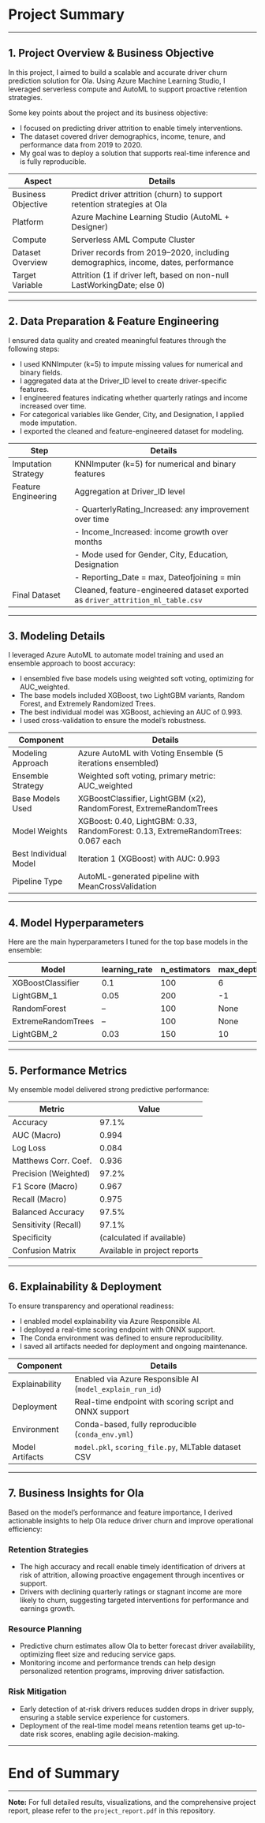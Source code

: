 # Project Summary

---

## 1. Project Overview & Business Objective

In this project, I aimed to build a scalable and accurate driver churn prediction solution for Ola. Using Azure Machine Learning Studio, I leveraged serverless compute and AutoML to support proactive retention strategies.

Some key points about the project and its business objective:

- I focused on predicting driver attrition to enable timely interventions.
- The dataset covered driver demographics, income, tenure, and performance data from 2019 to 2020.
- My goal was to deploy a solution that supports real-time inference and is fully reproducible.

| Aspect             | Details                                                         |
|--------------------|-----------------------------------------------------------------|
| Business Objective  | Predict driver attrition (churn) to support retention strategies at Ola |
| Platform           | Azure Machine Learning Studio (AutoML + Designer)               |
| Compute            | Serverless AML Compute Cluster                                  |
| Dataset Overview   | Driver records from 2019–2020, including demographics, income, dates, performance |
| Target Variable    | Attrition (1 if driver left, based on non-null LastWorkingDate; else 0) |

---

## 2. Data Preparation & Feature Engineering

I ensured data quality and created meaningful features through the following steps:

- I used KNNImputer (k=5) to impute missing values for numerical and binary fields.
- I aggregated data at the Driver_ID level to create driver-specific features.
- I engineered features indicating whether quarterly ratings and income increased over time.
- For categorical variables like Gender, City, and Designation, I applied mode imputation.
- I exported the cleaned and feature-engineered dataset for modeling.

| Step                | Details                                                          |
|---------------------|------------------------------------------------------------------|
| Imputation Strategy | KNNImputer (k=5) for numerical and binary features              |
| Feature Engineering | Aggregation at Driver_ID level                                   |
|                     | - QuarterlyRating_Increased: any improvement over time          |
|                     | - Income_Increased: income growth over months                    |
|                     | - Mode used for Gender, City, Education, Designation            |
|                     | - Reporting_Date = max, Dateofjoining = min                      |
| Final Dataset       | Cleaned, feature-engineered dataset exported as `driver_attrition_ml_table.csv` |

---

## 3. Modeling Details

I leveraged Azure AutoML to automate model training and used an ensemble approach to boost accuracy:

- I ensembled five base models using weighted soft voting, optimizing for AUC_weighted.
- The base models included XGBoost, two LightGBM variants, Random Forest, and Extremely Randomized Trees.
- The best individual model was XGBoost, achieving an AUC of 0.993.
- I used cross-validation to ensure the model’s robustness.

| Component              | Details                                                       |
|------------------------|---------------------------------------------------------------|
| Modeling Approach      | Azure AutoML with Voting Ensemble (5 iterations ensembled)     |
| Ensemble Strategy     | Weighted soft voting, primary metric: AUC_weighted             |
| Base Models Used      | XGBoostClassifier, LightGBM (x2), RandomForest, ExtremeRandomTrees |
| Model Weights         | XGBoost: 0.40, LightGBM: 0.33, RandomForest: 0.13, ExtremeRandomTrees: 0.067 each |
| Best Individual Model | Iteration 1 (XGBoost) with AUC: 0.993                           |
| Pipeline Type         | AutoML-generated pipeline with MeanCrossValidation             |

---

## 4. Model Hyperparameters

Here are the main hyperparameters I tuned for the top base models in the ensemble:

| Model            | learning_rate | n_estimators | max_depth | min_child_weight | subsample | colsample_bytree | gamma | num_leaves | min_child_samples | min_samples_split | min_samples_leaf | bootstrap | criterion |
|------------------|---------------|--------------|-----------|------------------|-----------|------------------|-------|------------|-------------------|-------------------|------------------|-----------|-----------|
| XGBoostClassifier | 0.1          | 100          | 6         | 1                | 0.8       | 0.8              | 0     | –          | –                 | –                 | –                | –         | –         |
| LightGBM_1        | 0.05         | 200          | -1        | –                | 0.7       | 0.9              | –     | 31         | 20                | –                 | –                | –         | –         |
| RandomForest      | –            | 100          | None      | –                | –         | –                | –     | –          | –                 | 2                 | 1                | True      | gini      |
| ExtremeRandomTrees| –            | 100          | None      | –                | –         | –                | –     | –          | –                 | 2                 | 1                | False     | gini      |
| LightGBM_2        | 0.03         | 150          | 10        | –                | 0.8       | 0.8              | –     | 40         | 30                | –                 | –                | –         | –         |

---

## 5. Performance Metrics

My ensemble model delivered strong predictive performance:

| Metric                | Value     |
|-----------------------|-----------|
| Accuracy              | 97.1%     |
| AUC (Macro)           | 0.994     |
| Log Loss              | 0.084     |
| Matthews Corr. Coef.  | 0.936     |
| Precision (Weighted)  | 97.2%     |
| F1 Score (Macro)      | 0.967     |
| Recall (Macro)        | 0.975     |
| Balanced Accuracy     | 97.5%     |
| Sensitivity (Recall)  | 97.1%     |
| Specificity           | (calculated if available) |
| Confusion Matrix      | Available in project reports |

---

## 6. Explainability & Deployment

To ensure transparency and operational readiness:

- I enabled model explainability via Azure Responsible AI.
- I deployed a real-time scoring endpoint with ONNX support.
- The Conda environment was defined to ensure reproducibility.
- I saved all artifacts needed for deployment and ongoing maintenance.

| Component         | Details                                              |
|-------------------|------------------------------------------------------|
| Explainability    | Enabled via Azure Responsible AI (`model_explain_run_id`) |
| Deployment        | Real-time endpoint with scoring script and ONNX support |
| Environment       | Conda-based, fully reproducible (`conda_env.yml`)    |
| Model Artifacts   | `model.pkl`, `scoring_file.py`, MLTable dataset CSV  |

---

## 7. Business Insights for Ola

Based on the model’s performance and feature importance, I derived actionable insights to help Ola reduce driver churn and improve operational efficiency:

### Retention Strategies
- The high accuracy and recall enable timely identification of drivers at risk of attrition, allowing proactive engagement through incentives or support.
- Drivers with declining quarterly ratings or stagnant income are more likely to churn, suggesting targeted interventions for performance and earnings growth.

### Resource Planning
- Predictive churn estimates allow Ola to better forecast driver availability, optimizing fleet size and reducing service gaps.
- Monitoring income and performance trends can help design personalized retention programs, improving driver satisfaction.

### Risk Mitigation
- Early detection of at-risk drivers reduces sudden drops in driver supply, ensuring a stable service experience for customers.
- Deployment of the real-time model means retention teams get up-to-date risk scores, enabling agile decision-making.

---

# End of Summary

---

**Note:** For full detailed results, visualizations, and the comprehensive project report, please refer to the `project_report.pdf` in this repository.
